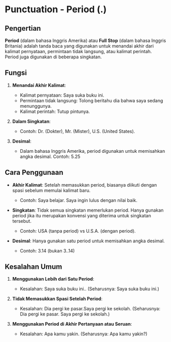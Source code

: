 # Punctuation - Period (.)

## Pengertian

**Period** (dalam bahasa Inggris Amerika) atau **Full Stop** (dalam bahasa Inggris Britania) adalah tanda baca yang digunakan untuk menandai akhir dari kalimat pernyataan, permintaan tidak langsung, atau kalimat perintah. Period juga digunakan di beberapa singkatan.

## Fungsi

1. **Menandai Akhir Kalimat**:
   - Kalimat pernyataan: Saya suka buku ini.
   - Permintaan tidak langsung: Tolong beritahu dia bahwa saya sedang menunggunya.
   - Kalimat perintah: Tutup pintunya.

2. **Dalam Singkatan**:
   - Contoh: Dr. (Dokter), Mr. (Mister), U.S. (United States).

3. **Desimal**:
   - Dalam bahasa Inggris Amerika, period digunakan untuk memisahkan angka desimal. Contoh: 5.25

## Cara Penggunaan

- **Akhir Kalimat**: Setelah memasukkan period, biasanya diikuti dengan spasi sebelum memulai kalimat baru.
  - Contoh: Saya belajar. Saya ingin lulus dengan nilai baik.
  
- **Singkatan**: Tidak semua singkatan memerlukan period. Hanya gunakan period jika itu merupakan konvensi yang diterima untuk singkatan tersebut.
  - Contoh: USA (tanpa period) vs U.S.A. (dengan period).

- **Desimal**: Hanya gunakan satu period untuk memisahkan angka desimal.
  - Contoh: 3.14 (bukan 3..14)

## Kesalahan Umum

1. **Menggunakan Lebih dari Satu Period**:
   - Kesalahan: Saya suka buku ini.. (Seharusnya: Saya suka buku ini.)

2. **Tidak Memasukkan Spasi Setelah Period**:
   - Kesalahan: Dia pergi ke pasar.Saya pergi ke sekolah. (Seharusnya: Dia pergi ke pasar. Saya pergi ke sekolah.)

3. **Menggunakan Period di Akhir Pertanyaan atau Seruan**:
   - Kesalahan: Apa kamu yakin. (Seharusnya: Apa kamu yakin?)

